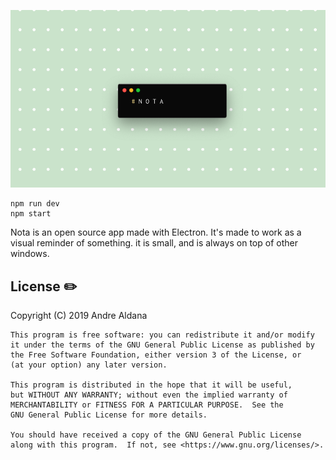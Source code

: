 ![nota](preview.png)

```
npm run dev
npm start
```

Nota is an open source app made with Electron. It's made to work as a visual reminder of something. it is small, and is always on top of other windows.

## License ✏️

Copyright (C) 2019 Andre Aldana

```
This program is free software: you can redistribute it and/or modify
it under the terms of the GNU General Public License as published by
the Free Software Foundation, either version 3 of the License, or
(at your option) any later version.

This program is distributed in the hope that it will be useful,
but WITHOUT ANY WARRANTY; without even the implied warranty of
MERCHANTABILITY or FITNESS FOR A PARTICULAR PURPOSE.  See the
GNU General Public License for more details.

You should have received a copy of the GNU General Public License
along with this program.  If not, see <https://www.gnu.org/licenses/>.
```